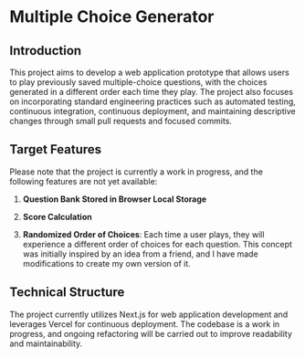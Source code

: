 # Multiple Choice Generator

## Introduction

This project aims to develop a web application prototype that allows users to play previously saved multiple-choice questions, with the choices generated in a different order each time they play. The project also focuses on incorporating standard engineering practices such as automated testing, continuous integration, continuous deployment, and maintaining descriptive changes through small pull requests and focused commits.

## Target Features

Please note that the project is currently a work in progress, and the following features are not yet available:

1. **Question Bank Stored in Browser Local Storage**

2. **Score Calculation**

3. **Randomized Order of Choices**: Each time a user plays, they will experience a different order of choices for each question. This concept was initially inspired by an idea from a friend, and I have made modifications to create my own version of it.

## Technical Structure

The project currently utilizes Next.js for web application development and leverages Vercel for continuous deployment. The codebase is a work in progress, and ongoing refactoring will be carried out to improve readability and maintainability.

